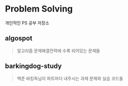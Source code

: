 # Problem Solving
개인적인 PS 공부 저장소

## algospot
> 알고리즘 문제해결전략에 수록 되어있는 문제들

## barkingdog-study
> 백준 바킹독님이 파트마다 내주시는 과제 문제와 실습 코드들
